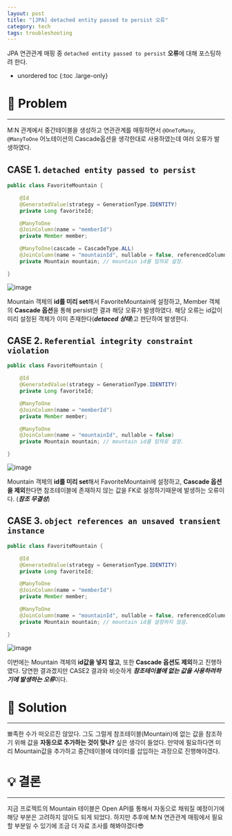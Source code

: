 ```yaml
---
layout: post
title: "[JPA] detached entity passed to persist 오류"
category: tech
tags: troubleshooting
---
```


JPA 연관관계 매핑 중 `detached entity passed to persist` **오류**에 대해 포스팅하려 한다.

* unordered toc
{:toc .large-only}

# 👿 Problem
***

M:N 관계에서 중간테이블을 생성하고 연관관계를 매핑하면서 `@OneToMany`, `@ManyToOne` 어노테이션의 Cascade옵션을 생각한대로 사용하였는데 여러 오류가 발생하였다. 

## CASE 1. `detached entity passed to persist`

```java
public class FavoriteMountain {

    @Id
    @GeneratedValue(strategy = GenerationType.IDENTITY)
    private Long favoriteId;

    @ManyToOne
    @JoinColumn(name = "memberId")
    private Member member;

    @ManyToOne(cascade = CascadeType.ALL)
    @JoinColumn(name = "mountainId", nullable = false, referencedColumnName = "mountainName")
    private Mountain mountain; // mountain id를 임의로 설정.

}
```

![image](https://user-images.githubusercontent.com/44282342/187972743-eade28c2-8a3a-4903-902b-945c1eea0d77.png)


Mountain 객체의 **id를 미리 set**해서 FavoriteMountain에 설정하고, Member 객체의 **Cascade 옵션**을 통해 persist한 결과 해당 오류가 발생하였다. 해당 오류는 id값이 미리 설정된 객체가 이미 존재한다(***detaced 상태***)고 판단하여 발생한다.

## CASE 2. `Referential integrity constraint violation`

```java
public class FavoriteMountain {

    @Id
    @GeneratedValue(strategy = GenerationType.IDENTITY)
    private Long favoriteId;

    @ManyToOne
    @JoinColumn(name = "memberId")
    private Member member;

    @ManyToOne
    @JoinColumn(name = "mountainId", nullable = false)
    private Mountain mountain; // mountain id를 임의로 설정.

}
```

![image](https://user-images.githubusercontent.com/44282342/187972920-88ee6520-efa3-468e-a1b7-cd2697fb180d.png)

Mountain 객체의 **id를 미리 set**해서 FavoriteMountain에 설정하고, **Cascade 옵션을 제외**한다면 참조테이블에 존재하지 않는 값을 FK로 설정하기때문에 발생하는 오류이다. (***참조 무결성***)

## CASE 3. `object references an unsaved transient instance`

```java
public class FavoriteMountain {

    @Id
    @GeneratedValue(strategy = GenerationType.IDENTITY)
    private Long favoriteId;

    @ManyToOne
    @JoinColumn(name = "memberId")
    private Member member;

    @ManyToOne
    @JoinColumn(name = "mountainId", nullable = false, referencedColumnName = "mountainName")
    private Mountain mountain; // mountain id를 설정하지 않음.

}
```

![image](https://user-images.githubusercontent.com/44282342/187973180-2c39689b-b469-4b74-a672-8ca351c67fc4.png)

이번에는 Mountain 객체의 **id값을 넣지 않고**, 또한 **Cascade 옵션도 제외**하고 진행하였다. 당연한 결과겠지만 CASE2 결과와 비슷하게 ***참조테이블에 없는 값을 사용하려하기에 발생하는 오류***이다.

# 👼 Solution
***

뾰족한 수가 떠오르진 않았다. 그도 그럴게 참조테이블(Mountain)에 없는 값을 참조하기 위해 값을 **자동으로 추가하는 것이 맞나?** 싶은 생각이 들었다. 만약에 필요하다면 미리 Mountain값을 추가하고 중간테이블에 데이터를 삽입하는 과정으로 진행해야겠다.

# 💡 결론
***

지금 프로젝트의 Mountain 테이블은 Open API를 통해서 자동으로 채워질 예정이기에 해당 부분은 고려하지 않아도 되게 되었다. 하지만 추후에 M:N 연관관계 매핑에서 필요할 부분일 수 있기에 조금 더 자료 조사를 해봐야겠다😎